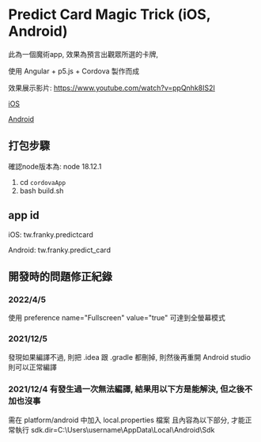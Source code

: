 # Predict Card Magic Trick (iOS, Android)

此為一個魔術app, 效果為預言出觀眾所選的卡牌,

使用 Angular + p5.js + Cordova 製作而成

效果展示影片:
https://www.youtube.com/watch?v=ppQnhk8IS2I

[iOS](https://apps.apple.com/us/app/predict-card-magic-trick/id6445894214)

[Android](https://play.google.com/store/apps/details?id=tw.franky.predict_card)

## 打包步驟

確認node版本為: node 18.12.1

1. cd `cordovaApp`
2. bash build.sh


## app id
iOS: tw.franky.predictcard

Android: tw.franky.predict_card

## 開發時的問題修正紀錄

### 2022/4/5
使用  preference name="Fullscreen" value="true"  可達到全螢幕模式

### 2021/12/5
發現如果編譯不過, 則把 .idea 跟 .gradle 都刪掉, 則然後再重開 Android studio 則可以正常編譯

### 2021/12/4 有發生過一次無法編譯, 結果用以下方是能解決, 但之後不加也沒事
需在 platform/android 中加入 local.properties 檔案
且內容為以下部分, 才能正常執行
sdk.dir=C\:\\Users\\username\\AppData\\Local\\Android\\Sdk

